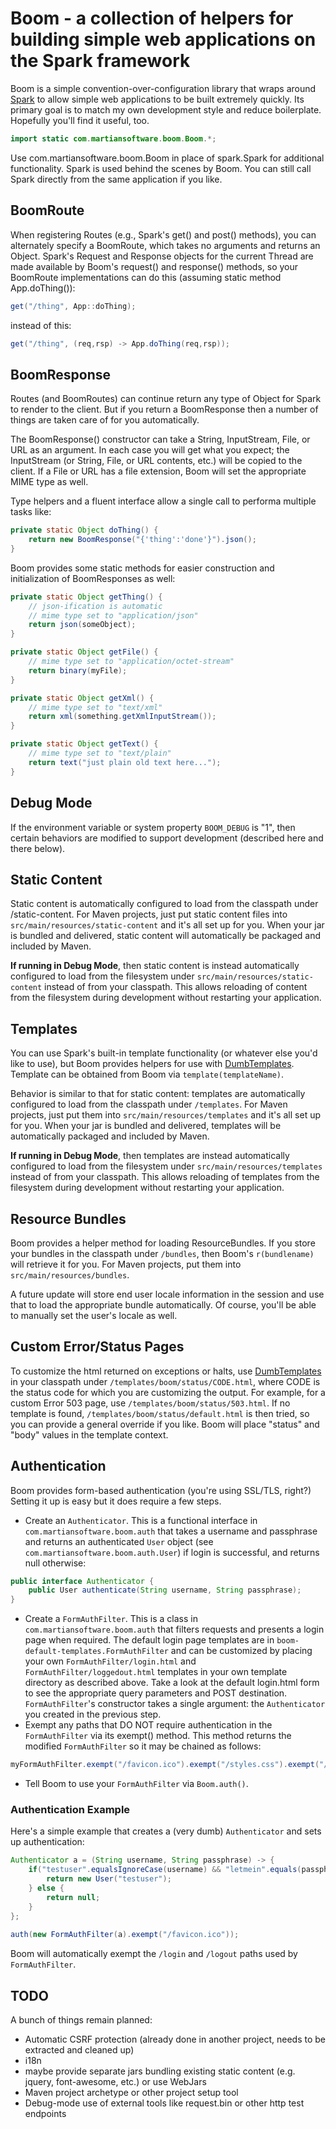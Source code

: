 # Boom - a collection of helpers for building simple web applications on the Spark framework

Boom is a simple convention-over-configuration library that wraps around [Spark](http://sparkjava.com) to allow simple web applications to be built extremely quickly.  Its primary goal is to match my own development style and reduce boilerplate.  Hopefully you'll find it useful, too.

```java
import static com.martiansoftware.boom.Boom.*;
```
Use com.martiansoftware.boom.Boom in place of spark.Spark for additional functionality.  Spark is used behind the scenes by Boom.  You can still call Spark directly from the same application if you like.



## BoomRoute

When registering Routes (e.g., Spark's get() and post() methods), you can alternately specify a BoomRoute, which takes no arguments and returns an Object.  Spark's Request and Response objects for the current Thread are made available by Boom's request() and response() methods, so your BoomRoute implementations can do this (assuming static method App.doThing()):

```java
get("/thing", App::doThing);
```

instead of this:
```java
get("/thing", (req,rsp) -> App.doThing(req,rsp));
```

## BoomResponse

Routes (and BoomRoutes) can continue return any type of Object for Spark to render to the client.  But if you return a BoomResponse then a number of things are taken care of for you automatically.

The BoomResponse() constructor can take a String, InputStream, File, or URL as an argument.  In each case you will get what you expect; the InputStream (or String, File, or URL contents, etc.) will be copied to the client.  If a File or URL has a file extension, Boom will set the appropriate MIME type as well.

Type helpers and a fluent interface allow a single call to performa multiple tasks like:
```java
private static Object doThing() {
	return new BoomResponse("{'thing':'done'}").json();
}
```

Boom provides some static methods for easier construction and initialization of BoomResponses as well:
```java
private static Object getThing() {
	// json-ification is automatic
	// mime type set to "application/json"
	return json(someObject);
}
```

```java
private static Object getFile() {
	// mime type set to "application/octet-stream"
	return binary(myFile);
}
```

```java
private static Object getXml() {
	// mime type set to "text/xml"
	return xml(something.getXmlInputStream());
}
```

```java
private static Object getText() {
	// mime type set to "text/plain"
	return text("just plain old text here...");
}
```

## Debug Mode

If the environment variable or system property `BOOM_DEBUG` is "1", then certain behaviors are modified to support development (described here and there below).

## Static Content

Static content is automatically configured to load from the classpath under /static-content.  For Maven projects, just put static content files into `src/main/resources/static-content` and it's all set up for you.  When your jar is bundled and delivered, static content will automatically be packaged and included by Maven.

**If running in Debug Mode**, then static content is instead automatically configured to load from the filesystem under `src/main/resources/static-content` instead of from your classpath.  This allows reloading of content from the filesystem during development without restarting your application.

## Templates

You can use Spark's built-in template functionality (or whatever else you'd like to use), but Boom provides helpers for use with [DumbTemplates](https://github.com/martylamb/dumbtemplates).  Template can be obtained from Boom via `template(templateName)`.

Behavior is similar to that for static content: templates are automatically configured to load from the classpath under `/templates`.  For Maven projects, just put them into `src/main/resources/templates` and it's all set up for you.  When your jar is bundled and delivered, templates will be automatically packaged and included by Maven.

**If running in Debug Mode**, then templates are instead automatically configured to load from the filesystem under `src/main/resources/templates` instead of from your classpath.  This allows reloading of templates from the filesystem during development without restarting your application.

## Resource Bundles

Boom provides a helper method for loading ResourceBundles.  If you store your bundles in the classpath under `/bundles`, then Boom's `r(bundlename)` will retrieve it for you.  For Maven projects, put them into `src/main/resources/bundles`.

A future update will store end user locale information in the session and use that to load the appropriate bundle automatically.  Of course, you'll be able to manually set the user's locale as well.

## Custom Error/Status Pages

To customize the html returned on exceptions or halts, use [DumbTemplates](https://github.com/martylamb/dumbtemplates) in your classpath under `/templates/boom/status/CODE.html`, where CODE is the status code for which you are customizing the output.  For example, for a custom Error 503 page, use `/templates/boom/status/503.html`.  If no template is found, `/templates/boom/status/default.html` is then tried, so you can provide a general override if you like.  Boom will place "status" and "body" values in the template context.

## Authentication

Boom provides form-based authentication (you're using SSL/TLS, right?)  Setting it up is easy but it does require a few steps.

  * Create an `Authenticator`.  This is a functional interface in `com.martiansoftware.boom.auth` that takes a username and passphrase and returns an authenticated `User` object (see `com.martiansoftware.boom.auth.User`) if login is successful, and returns null otherwise:
```java
public interface Authenticator {    
    public User authenticate(String username, String passphrase);
}
```
  * Create a `FormAuthFilter`.  This is a class in `com.martiansoftware.boom.auth` that filters requests and presents a login page when required.  The default login page templates are in `boom-default-templates.FormAuthFilter` and can be customized by placing your own `FormAuthFilter/login.html` and `FormAuthFilter/loggedout.html` templates in your own template directory as described above.  Take a look at the default login.html form to see the appropriate query parameters and POST destination.  `FormAuthFilter`'s constructor takes a single argument: the `Authenticator` you created in the previous step.
  * Exempt any paths that DO NOT require authentication in the `FormAuthFilter` via its exempt() method.  This method returns the modified `FormAuthFilter` so it may be chained as follows:
```java
myFormAuthFilter.exempt("/favicon.ico").exempt("/styles.css").exempt("/images/logo.png");
```
  * Tell Boom to use your `FormAuthFilter` via `Boom.auth()`.

### Authentication Example

Here's a simple example that creates a (very dumb) `Authenticator` and sets up authentication:
```java
Authenticator a = (String username, String passphrase) -> {
    if("testuser".equalsIgnoreCase(username) && "letmein".equals(passphrase)) {
        return new User("testuser");
    } else {
        return null;
    }
};
        
auth(new FormAuthFilter(a).exempt("/favicon.ico"));
```
Boom will automatically exempt the `/login` and `/logout` paths used by `FormAuthFilter`.




## TODO

A bunch of things remain planned:

  * Automatic CSRF protection (already done in another project, needs to be extracted and cleaned up)
  * i18n
  * maybe provide separate jars bundling existing static content (e.g. jquery, font-awesome, etc.) or use WebJars
  * Maven project archetype or other project setup tool
  * Debug-mode use of external tools like request.bin or other http test endpoints
  
